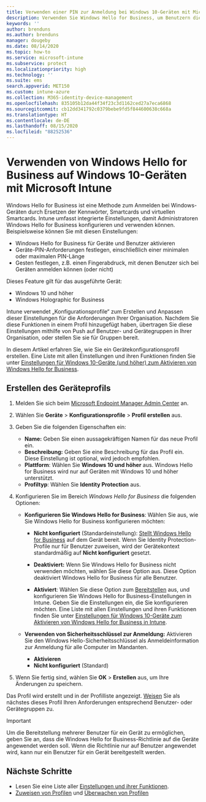 ```yaml
---
title: Verwenden einer PIN zur Anmeldung bei Windows 10-Geräten mit Microsoft Intune – Azure | Microsoft-Dokumentation
description: Verwenden Sie Windows Hello for Business, um Benutzern die Anmeldung bei Geräten mit einer PIN, einem Fingerabdruck und auf sonstige Weise zu ermöglichen. Erstellen Sie in Intune ein Identity Protection-Konfigurationsprofil für Windows 10-Geräte mit diesen Einstellungen, und weisen Sie das Profil Benutzergruppen und Gerätegruppen zu.
keywords: ''
author: brenduns
ms.author: brenduns
manager: dougeby
ms.date: 08/14/2020
ms.topic: how-to
ms.service: microsoft-intune
ms.subservice: protect
ms.localizationpriority: high
ms.technology: ''
ms.suite: ems
search.appverid: MET150
ms.custom: intune-azure
ms.collection: M365-identity-device-management
ms.openlocfilehash: 835105b12da44f34f23c3d1162ced27a7eca6868
ms.sourcegitcommit: cb12dd341792c0379bebe9fd5f844600638c668a
ms.translationtype: HT
ms.contentlocale: de-DE
ms.lasthandoff: 08/15/2020
ms.locfileid: "88252536"
---
```

# <a name="use-windows-hello-for-business-on-windows-10-devices-with-microsoft-intune"></a>Verwenden von Windows Hello for Business auf Windows 10-Geräten mit Microsoft Intune

Windows Hello for Business ist eine Methode zum Anmelden bei Windows-Geräten durch Ersetzen der Kennwörter, Smartcards und virtuellen Smartcards. Intune umfasst integrierte Einstellungen, damit Administratoren Windows Hello for Business konfigurieren und verwenden können. Beispielsweise können Sie mit diesen Einstellungen:

- Windows Hello for Business für Geräte und Benutzer aktivieren
- Geräte-PIN-Anforderungen festlegen, einschließlich einer minimalen oder maximalen PIN-Länge
- Gesten festlegen, z.B. einen Fingerabdruck, mit denen Benutzer sich bei Geräten anmelden können (oder nicht)

Dieses Feature gilt für das ausgeführte Gerät:

- Windows 10 und höher
- Windows Holographic for Business

Intune verwendet „Konfigurationsprofile“ zum Erstellen und Anpassen dieser Einstellungen für die Anforderungen Ihrer Organisation. Nachdem Sie diese Funktionen in einem Profil hinzugefügt haben, übertragen Sie diese Einstellungen mithilfe von Push auf Benutzer- und Gerätegruppen in Ihrer Organisation, oder stellen Sie sie für Gruppen bereit.

In diesem Artikel erfahren Sie, wie Sie ein Gerätekonfigurationsprofil erstellen. Eine Liste mit allen Einstellungen und ihren Funktionen finden Sie unter [Einstellungen für Windows 10-Geräte (und höher) zum Aktivieren von Windows Hello for Business](identity-protection-windows-settings.md).

## <a name="create-the-device-profile"></a>Erstellen des Geräteprofils

1. Melden Sie sich beim [Microsoft Endpoint Manager Admin Center](https://go.microsoft.com/fwlink/?linkid=2109431) an.

2. Wählen Sie **Geräte** > **Konfigurationsprofile** > **Profil erstellen** aus.

3. Geben Sie die folgenden Eigenschaften ein:

   - **Name:** Geben Sie einen aussagekräftigen Namen für das neue Profil ein.
   - **Beschreibung:** Geben Sie eine Beschreibung für das Profil ein. Diese Einstellung ist optional, wird jedoch empfohlen.
   - **Plattform**: Wählen Sie **Windows 10 und höher** aus. Windows Hello for Business wird nur auf Geräten mit Windows 10 und höher unterstützt.
   - **Profiltyp**: Wählen Sie **Identity Protection** aus.

4. Konfigurieren Sie im Bereich *Windows Hello for Business* die folgenden Optionen:

   - **Konfigurieren Sie Windows Hello for Business**: Wählen Sie aus, wie Sie Windows Hello for Business konfigurieren möchten:

     - **Nicht konfiguriert** (Standardeinstellung): [Stellt Windows Hello for Business](https://docs.microsoft.com/windows/security/identity-protection/hello-for-business/hello-how-it-works-provisioning) auf dem Gerät bereit. Wenn Sie Identity Protection-Profile nur für Benutzer zuweisen, wird der Gerätekontext standardmäßig auf **Nicht konfiguriert** gesetzt.

     - **Deaktiviert:** Wenn Sie Windows Hello for Business nicht verwenden möchten, wählen Sie diese Option aus. Diese Option deaktiviert Windows Hello for Business für alle Benutzer.

     - **Aktiviert**: Wählen Sie diese Option zum [Bereitstellen](https://docs.microsoft.com/windows/security/identity-protection/hello-for-business/hello-how-it-works-provisioning) aus, und konfigurieren Sie Windows Hello for Business-Einstellungen in Intune. Geben Sie die Einstellungen ein, die Sie konfigurieren möchten. Eine Liste mit allen Einstellungen und ihren Funktionen finden Sie unter [Einstellungen für Windows 10-Geräte zum Aktivieren von Windows Hello for Business in Intune](identity-protection-windows-settings.md).

   - **Verwenden von Sicherheitsschlüssel zur Anmeldung:** Aktivieren Sie den Windows Hello-Sicherheitsschlüssel als Anmeldeinformation zur Anmeldung für alle Computer im Mandanten.

     - **Aktivieren**
     - **Nicht konfiguriert** (Standard)

5. Wenn Sie fertig sind, wählen Sie **OK** > **Erstellen** aus, um Ihre Änderungen zu speichern.

Das Profil wird erstellt und in der Profilliste angezeigt. [Weisen](../configuration/device-profile-assign.md) Sie als nächstes dieses Profil Ihren Anforderungen entsprechend Benutzer- oder Gerätegruppen zu.

> [!IMPORTANT]
> Um die Bereitstellung mehrerer Benutzer für ein Gerät zu ermöglichen, geben Sie an, dass die Windows Hello for Business-Richtlinie auf die Geräte angewendet werden soll. Wenn die Richtlinie nur auf Benutzer angewendet wird, kann nur ein Benutzer für ein Gerät bereitgestellt werden.

<!--  Removing image as part of design review; retaining source until we known the disposition.

## Example of device restriction settings

In this high-level example, you'll create a device restriction policy that blocks the use of the built-in camera app on Android devices.

![How to disable the camera on Android devices](./media/identity-protection-configure/disable-android-camera.png)

-->

## <a name="next-steps"></a>Nächste Schritte

- Lesen Sie eine Liste aller [Einstellungen und ihrer Funktionen](identity-protection-windows-settings.md).
- [Zuweisen von Profilen](../configuration/device-profile-assign.md) und [Überwachen von Profilen](../configuration/device-profile-monitor.md)
